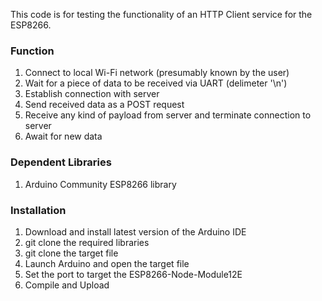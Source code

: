This code is for testing the functionality of an HTTP Client service for the ESP8266.

### Function
1. Connect to local Wi-Fi network (presumably known by the user)
2. Wait for a piece of data to be received via UART (delimeter '\n')
3. Establish connection with server
4. Send received data as a POST request
5. Receive any kind of payload from server and terminate connection to server
6. Await for new data

### Dependent Libraries
1. Arduino Community ESP8266 library

### Installation
1. Download and install latest version of the Arduino IDE
2. git clone the required libraries
3. git clone the target file
4. Launch Arduino and open the target file
5. Set the port to target the ESP8266-Node-Module12E
6. Compile and Upload
